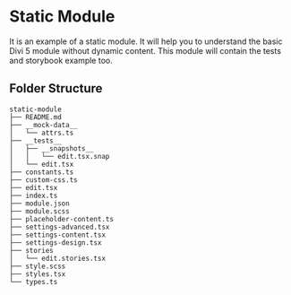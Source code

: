 # Static Module
It is an example of a static module. It will help you to understand the basic Divi 5 module without dynamic content. This module will contain the tests and storybook example too.

## Folder Structure
```
static-module
├── README.md
├── __mock-data__
│   └── attrs.ts
├── __tests__
│   ├── __snapshots__
│   │   └── edit.tsx.snap
│   └── edit.tsx
├── constants.ts
├── custom-css.ts
├── edit.tsx
├── index.ts
├── module.json
├── module.scss
├── placeholder-content.ts
├── settings-advanced.tsx
├── settings-content.tsx
├── settings-design.tsx
├── stories
│   └── edit.stories.tsx
├── style.scss
├── styles.tsx
└── types.ts
```